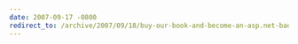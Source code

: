 ```yaml
---
date: 2007-09-17 -0800
redirect_to: /archive/2007/09/18/buy-our-book-and-become-an-asp.net-bad-ass.aspx/
---
```

